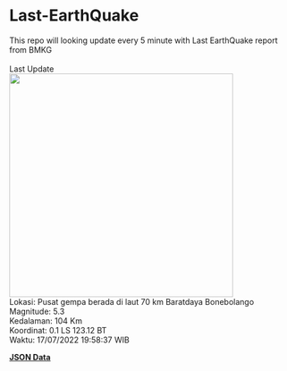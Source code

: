# Last-EarthQuake
This repo will looking update every 5 minute with Last EarthQuake report from BMKG
<br>
<br>
Last Update
<br>
<img src="https://ews.bmkg.go.id/TEWS/data/20220717195837.mmi.jpg" width="400"/>
<br>
Lokasi: Pusat gempa berada di laut 70 km Baratdaya Bonebolango <br>
Magnitude: 5.3 <br>
Kedalaman: 104 Km <br>
Koordinat: 0.1 LS 123.12 BT <br>
Waktu: 17/07/2022 19:58:37 WIB <br>

<a href="./data/data.json">**JSON Data**</a>
